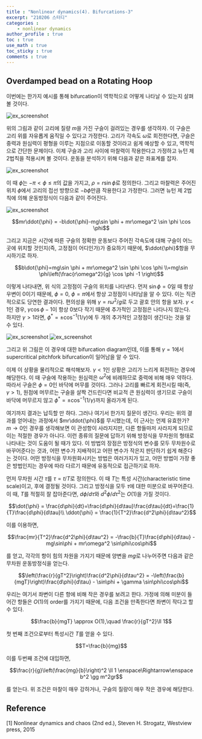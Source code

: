 ```yaml
---
title : "Nonlinear dynamics(4). Bifurcations-3"
excerpt: "210206 스터디"
categories :
    - nonlinear dynamics
author_profile : true
toc : true
use_math : true
toc_sticky : true
comments : true
---
```


## Overdamped bead on a Rotating Hoop

이번에는 한가지 예시를 통해 bifurcation이 역학적으로 어떻게 나타날 수 있는지 살펴볼 것이다. 

![ex_screenshot](/assets/images/NLD/fig-3.5.1.jpg)

위의 그림과 같이 고리에 질량 $m$을 가진 구슬이 걸려있는 경우를 생각하자. 이 구슬은 고리 위를 자유롭게 움직일 수 있다고 가정한다. 고리가 각속도 $\omega$로 회전한다면, 구슬은 중력과 원심력이 평형을 이루는 지점으로 이동할 것이라고 쉼게 예상할 수 있고, 역학적으로 간단한 문제이다. 이제 구슬과 고리 사이에 마찰력이 작용한다고 가정하고 뉴턴 제 2법칙을 적용시켜 볼 것이다. 운동을 분석하기 위해 다음과 같은 좌표계를 잡자.

![ex_screenshot](/assets/images/NLD/fig-3.5.2.jpg)

이 때 $\phi$는 $-\pi < \phi \le \pi$의 값을 가지고, $\rho = r\sin \phi$로 정의한다. 그리고 마찰력은 주어진 위치 $\phi$에서 고리의 접선 방향으로 $-b\dot{\phi}$만큼 작용한다고 가정한다. 그러면 뉴턴 제 2법칙에 의해 운동방정식이 다음과 같이 주어진다.

![ex_screenshot](/assets/images/NLD/fig-3.5.3.jpg)

$$mr\ddot{\phi} = -b\dot{\phi}-mg\sin \phi + mr\omega^2 \sin \phi \cos \phi$$

그리고 지금은 시간에 따른 구슬의 정확한 운동보다 주어진 각속도에 대해 구슬이 어느 곳에 위치할 것인지(즉, 고정점이 어디인가)가 중요하기 때문에, $\ddot{\phi}$항을 무시하기로 하자.

$$b\dot{\phi}=mg\sin \phi + mr\omega^2 \sin \phi \cos \phi \\=mg\sin \phi\left(\frac{r\omega^2}{g} \cos \phi -1 \right)$$

이렇게 나타내면, 위 식의 고정점이 구슬의 위치를 나타낸다. 먼저 $\sin\phi=0$일 때 항상 우변이 $0$이기 때문에, $\phi=0$, $\phi=\pi$에서 항상 고정점이 나타남을 알 수 있다. 이는 직관적으로도 당연한 결과이다.  편의성을 위해 $\gamma = r\omega^2/g$로 두고 괄호 안의 항을 보자. $\gamma<1$인 경우, $\gamma\cos\phi-1$이 항상 $0$보다 작기 때문에 추가적인 고정점은 나타나지 않는다. 하지만 $\gamma>1$라면, $\phi^{\ast}=\pm \cos^{-1}(1/\gamma)$에 두 개의 추가적인 고정점이 생긴다는 것을 알 수 있다.

![ex_screenshot](/assets/images/NLD/fig-3.5.5.jpg)
![ex_screenshot](/assets/images/NLD/fig-3.5.6.jpg)

그리고 위 그림은 이 경우에 대한 bifurcation diagram인데, 이를 통해 $\gamma=1$에서 supercritical pitchfork bifurcation이 일어남을 알 수 있다.

이제 이 상황을 물리적으로 해석해보자. $\gamma<1$인 상황은 고리가 느리게 회전하는 경우에 해당한다. 이 때 구슬에 작용하는 원심력은 $\omega^2$에 비례하므로 중력에 비해 매우 약하다. 따라서 구슬은 $\phi=0$인 바닥에 머무를 것이다. 그러나 고리를 빠르게 회전시킬 때(즉, $\gamma>1$), 원점에 머무르는 구슬을 살짝 건드린다면 비교적 큰 원심력이 생기므로 구슬이 바닥에 머무르지 않고 $\phi^{\ast}=\pm\cos^{-1}(1/\gamma)$까지 올라가게 된다.

여기까지 결과는 납득할 만 하다. 그러나 여기서 한가지 질문이 생긴다. 우리는 위의 결과를 얻어내는 과정에서 $mr\ddot{\phi}$를 무시했는데, 이 근사는 언제 유효한가? $m \rightarrow 0$인 경우를 생각해보면 이 관성항이 사라지지만, 다른 항들마저 사라지게 되므로 이는 적절한 경우가 아니다. 이런 종류의 질문에 답하기 위해 방정식을 무차원의 형태로 나타내는 것이 도움이 될 때가 있다. 이 방법의 장점은 방정식의 변수를 모두 무차원수로 바꾸어준다는 것과, 어떤 변수가 지배적이고 어떤 변수가 작은지 판단하기 쉽게 해준다는 것이다. 어떤 방정식을 무차원화시키는 방법은 여러가지가 있고, 어떤 방법이 가장 좋은 방법인지는 경우에 따라 다르기 때문에 유동적으로 접근하기로 하자.

먼저 무차원 시간 $\tau$를 $\tau=t/T$로 정의한다. 이 때 $T$는 특성 시간(characteristic time scale)이고, 후에 결정될 것이다. 그리고 방정식을 모두 $\tau$에 대한 미분으로 바꾸어준다. 이 때, $T$를 적절히 잘 잡아준다면, $d\phi/d\tau$와 $d^2\phi/d\tau^2$는 $O(1)$을 가질 것이다.

$$\dot{\phi} = \frac{d\phi}{dt}=\frac{d\phi}{d\tau}\frac{d\tau}{dt}=\frac{1}{T}\frac{d\phi}{d\tau}\\ \ddot{\phi} = \frac{1}{T^2}\frac{d^2\phi}{d\tau^2}$$

이를 이용하면,

$$\frac{mr}{T^2}\frac{d^2\phi}{d\tau^2} = -\frac{b}{T}\frac{d\phi}{d\tau} - mg\sin\phi + mr\omega^2 \sin\phi\cos\phi$$

를 얻고, 각각의 항이 힘의 차원을 가지기 때문에 양변을 $mg$로 나누어주면 다음과 같은 무차원 운동방정식을 얻는다.

$$\left(\frac{r}{gT^2}\right)\frac{d^2\phi}{d\tau^2} = -\left(\frac{b}{mgT}\right)\frac{d\phi}{d\tau} - \sin\phi + \gamma \sin\phi\cos\phi$$

우리는 여기서 좌변이 다른 항에 비해 작은 경우를 보려고 한다. 가정에 의해 미분이 들어간 항들은 $O(1)$의 order를 가지기 때문에, 다음 조건을 만족한다면 좌변이 작다고 할 수 있다.

$$\frac{b}{mgT} \approx O(1),\quad \frac{r}{gT^2}\ll 1$$

첫 번째 조건으로부터 특성시간 $T$를 얻을 수 있다.

$$T=\frac{b}{mg}$$

이를 두번째 조건에 대입하면,

$$\frac{r}{g}\left(\frac{mg}{b}\right)^2 \ll 1 \enspace\Rightarrow\enspace b^2 \gg m^2gr$$

를 얻는다. 위 조건은 마찰이 매우 강하거나, 구슬의 질량이 매우 작은 경우에 해당한다.


## Reference

[1] Nonlinear dynamics and chaos (2nd ed.), Steven H. Strogatz, Westview press, 2015